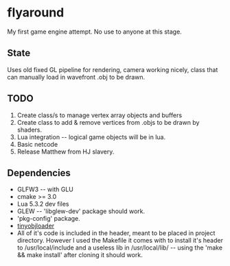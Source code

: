 # flyaround
My first game engine attempt. No use to anyone at this stage.

## State
Uses old fixed GL pipeline for rendering, camera working nicely, class that can manually load in wavefront .obj to be drawn.

## TODO
1. Create class/s to manage vertex array objects and buffers
2. Create class to add & remove vertices from .objs to be drawn by shaders.
3. Lua integration -- logical game objects will be in lua.
4. Basic netcode
5. Release Matthew from HJ slavery.

## Dependencies
* GLFW3 -- with GLU
* cmake >= 3.0
* Lua 5.3.2 dev files
* GLEW -- 'libglew-dev' package should work.
* 'pkg-config' package.
* [tinyobjloader](https://github.com/syoyo/tinyobjloader)
 * All of it's code is included in the header, meant to be placed in project directory. However I used the Makefile it comes with to install it's header to /usr/local/include and a useless lib in /usr/local/lib/ -- using the 'make && make install' after cloning it should work.
